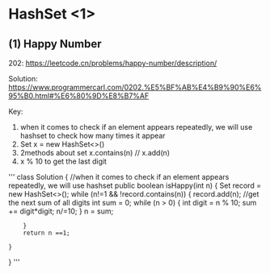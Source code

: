 # HashSet <1>
## (1) Happy Number
202: https://leetcode.cn/problems/happy-number/description/

Solution: https://www.programmercarl.com/0202.%E5%BF%AB%E4%B9%90%E6%95%B0.html#%E6%80%9D%E8%B7%AF

Key: 
1. when it comes to check if an element appears repeatedly, we will use hashset to check how many times it appear
2. Set<Integer> x = new HashSet<>()
3. 2methods about set x.contains(n) // x.add(n)
4. x % 10 to get the last digit

'''
class Solution {
    //when it comes to check if an element appears repeatedly, we will use hashset
    public boolean isHappy(int n) {
        Set<Integer> record = new HashSet<>();
        while (n!=1 && !record.contains(n)) {
            record.add(n);
            //get the next sum of all digits
            int sum = 0;
            while (n > 0) {
                int digit = n % 10;
                sum += digit*digit;
                n/=10;
            }
            n = sum;

        }
        return n ==1;

    }
}
'''